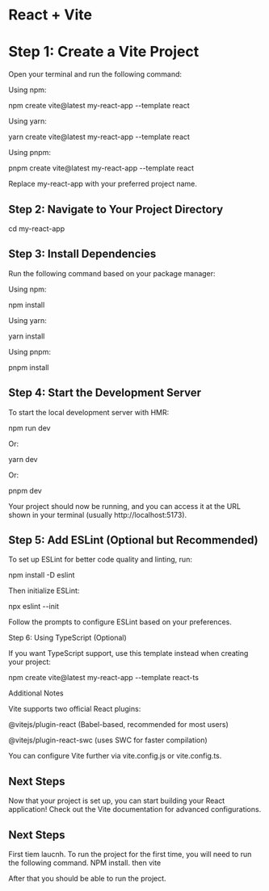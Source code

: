 # React + Vite

# Step 1: Create a Vite Project

Open your terminal and run the following command:

Using npm:

npm create vite@latest my-react-app --template react

Using yarn:

yarn create vite@latest my-react-app --template react

Using pnpm:

pnpm create vite@latest my-react-app --template react

Replace my-react-app with your preferred project name.

##  Step 2: Navigate to Your Project Directory

cd my-react-app

 ## Step 3: Install Dependencies

Run the following command based on your package manager:

Using npm:

npm install

Using yarn:

yarn install

Using pnpm:

pnpm install
 
## Step 4: Start the Development Server

To start the local development server with HMR:

npm run dev

Or:

yarn dev

Or:

pnpm dev

Your project should now be running, and you can access it at the URL shown in your terminal (usually http://localhost:5173).

##  Step 5: Add ESLint (Optional but Recommended)

To set up ESLint for better code quality and linting, run:

npm install -D eslint

Then initialize ESLint:

npx eslint --init

Follow the prompts to configure ESLint based on your preferences.

Step 6: Using TypeScript (Optional)

If you want TypeScript support, use this template instead when creating your project:

npm create vite@latest my-react-app --template react-ts

Additional Notes

Vite supports two official React plugins:

@vitejs/plugin-react (Babel-based, recommended for most users)

@vitejs/plugin-react-swc (uses SWC for faster compilation)

You can configure Vite further via vite.config.js or vite.config.ts.

## Next Steps

Now that your project is set up, you can start building your React application! Check out the Vite documentation for advanced configurations.

## Next Steps

First tiem laucnh.
To run the project for the first time, you will need to run the following command. 
NPM install.
then vite

After that you should be able to run the project. 